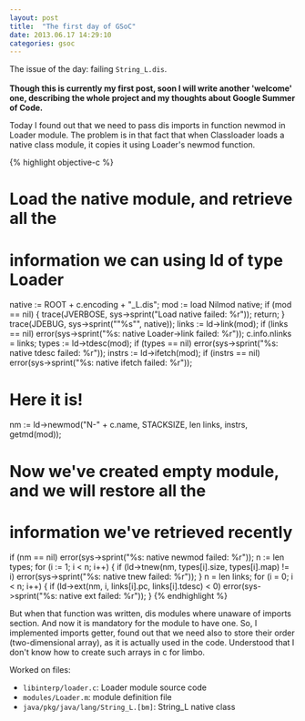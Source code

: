 ```yaml
---
layout: post
title:  "The first day of GSoC"
date: 2013.06.17 14:29:10
categories: gsoc
---
```


The issue of the day: failing `String_L.dis`.  
&nbsp;  
**Though this is currently my first post, soon I will write another 'welcome' one, describing the whole project and my thoughts about Google Summer of Code.**

Today I found out that we need to pass dis imports in function newmod in Loader module. The problem is in that fact that when Classloader loads a native class module, it copies it using Loader's newmod function.

{% highlight objective-c %}
# Load the native module, and retrieve all the
# information we can using ld of type Loader

native := ROOT + c.encoding + "_L.dis";
mod := load Nilmod native;
if (mod == nil) {
    trace(JVERBOSE, sys->sprint("Load native failed: %r"));
    return;
}
trace(JDEBUG, sys->sprint("\"%s\"", native));
links := ld->link(mod);
if (links == nil)
    error(sys->sprint("%s: native Loader->link failed: %r"));
c.info.nlinks = links;
types := ld->tdesc(mod);
if (types == nil)
    error(sys->sprint("%s: native tdesc failed: %r"));
instrs := ld->ifetch(mod);
if (instrs == nil)
    error(sys->sprint("%s: native ifetch failed: %r"));

# Here it is!
nm := ld->newmod("N-" + c.name, STACKSIZE, len links, instrs, getmd(mod));

# Now we've created empty module, and we will restore all the
# information we've retrieved recently
if (nm == nil)
    error(sys->sprint("%s: native newmod failed: %r"));
n := len types;
for (i := 1; i < n; i++) {
    if (ld->tnew(nm, types[i].size, types[i].map) != i)
        error(sys->sprint("%s: native tnew failed: %r"));
}
n = len links;
for (i = 0; i < n; i++) {
    if (ld->ext(nm, i, links[i].pc, links[i].tdesc) < 0)
        error(sys->sprint("%s: native ext failed: %r"));
}
{% endhighlight %}

But when that function was written, dis modules where unaware of imports section. And now it is mandatory for the module to have one. So, I implemented imports getter, found out that we need also to store their order (two-dimensional array), as it is actually used in the code. Understood that I don't know how to create such arrays in c for limbo.

Worked on files:
- `libinterp/loader.c`: Loader module source code
- `modules/Loader.m`: module definition file
- `java/pkg/java/lang/String_L.[bm]`: String_L native class

[jekyll-gh]: https://github.com/mojombo/jekyll
[jekyll]:    http://jekyllrb.com
